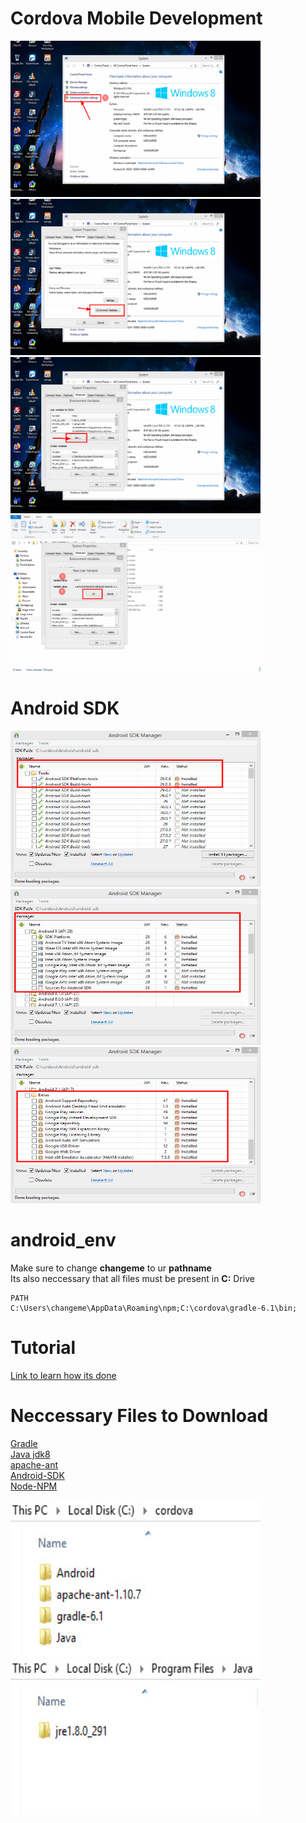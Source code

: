 # Cordova Mobile Development
<img src="images/bandicam 2020-11-16 16-42-56-808.jpg" width="400" height="250"><img src="images/bandicam 2020-11-16 16-43-16-194.jpg" width="400" height="250">
<br>
<img src="images/bandicam 2020-11-16 16-43-46-126.jpg" width="400" height="250"><img src="images/bandicam 2020-11-16 16-44-36-381.jpg" width="400" height="250"> 

# Android SDK
<img src="images/bandicam 2020-11-17 20-40-50-442.jpg" width="400" height="250">
<br>
<img src="images/bandicam 2020-11-17 20-41-47-006.jpg" width="400" height="250">
<br>
<img src="images/bandicam 2020-11-17 20-42-03-086.jpg" width="400" height="250">

# android_env
Make sure to change <b>changeme</b> to ur <b>pathname</b>
<br>
Its also neccessary that all files must be present in <b>C:</b> Drive

    PATH
    C:\Users\changeme\AppData\Roaming\npm;C:\cordova\gradle-6.1\bin;

# Tutorial
<a href="https://www.studytonight.com/apache-cordova/tools-for-app-development#">Link to learn how its done</a>

# Neccessary Files to Download
<a href="https://services.gradle.org/distributions/gradle-6.1-all.zip">Gradle</a><br>
<a href="https://download.oracle.com/otn/java/jdk/8u291-b10/d7fc238d0cbf4b0dac67be84580cfb4b/jdk-8u291-windows-x64.exe">Java jdk8</a><br>
<a href="https://downloads.apache.org//ant/binaries/apache-ant-1.10.10-bin.zip">apache-ant</a><br>
<a href="https://dl.google.com/android/installer_r24.4.1-windows.exe">Android-SDK</a><br>
<a href="https://nodejs.org/dist/v16.2.0/node-v16.2.0-x64.msi">Node-NPM</a><br>

<img src="images/bandicam 2021-05-25 16-40-01-224.jpg" width="400" height="250"><br>
<img src="images/bandicam 2021-05-25 16-40-25-090.jpg" width="400" height="250">
